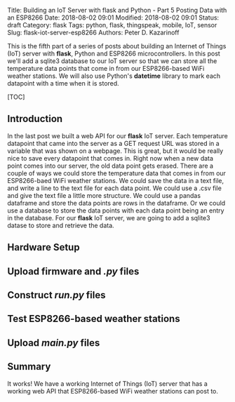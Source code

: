 Title: Building an IoT Server with flask and Python - Part 5 Posting Data with an ESP8266
Date: 2018-08-02 09:01
Modified: 2018-08-02 09:01
Status: draft
Category: flask
Tags: python, flask, thingspeak, mobile, IoT, sensor
Slug: flask-iot-server-esp8266
Authors: Peter D. Kazarinoff

This is the fifth part of a series of posts about building an Internet of Things (IoT) server with **flask**, Python and ESP8266 microcontrollers. In this post we'll add a sqlite3 database to our IoT server so that we can store all the temperature data points that come in from our ESP8266-based WiFi weather stations. We will also use Python's **datetime** library to mark each datapoint with a time when it is stored.

[TOC]

## Introduction

In the last post we built a web API for our **flask** IoT server. Each temperature datapoint that came into the server as a GET request URL was stored in a variable that was shown on a webpage. This is great, but it would be really nice to save every datapoint that comes in. Right now when a new data point comes into our server, the old data point gets erased.  There are a couple of ways we could store the temperature data that comes in from our ESP8266-baed WiFi weather stations. We could save the data in a text file, and write a line to the text file for each data point. We could use a .csv file and give the text file a little more structure. We could use a pandas dataframe and store the data points are rows in the dataframe. Or we could use a database to store the data points with each data point being an entry in the database. For our **flask** IoT server, we are going to add a sqlite3 datase to store and retrieve the data.

## Hardware Setup


## Upload firmware and **_.py_** files
 
 
## Construct **_run.py_** files

## Test ESP8266-based weather stations

## Upload **_main.py_** files

## Summary 

It works! We have a working Internet of Things (IoT) server that has a working web API that ESP8266-based WiFi weather stations can post to.